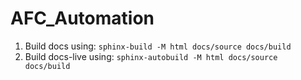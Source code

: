# AFC_Automation

1. Build docs using: `sphinx-build -M html docs/source docs/build`
2. Build docs-live using: `sphinx-autobuild -M html docs/source docs/build`

